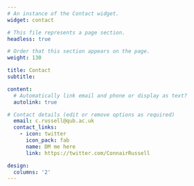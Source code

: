 ```yaml
---
# An instance of the Contact widget.
widget: contact

# This file represents a page section.
headless: true

# Order that this section appears on the page.
weight: 130

title: Contact
subtitle:

content:
  # Automatically link email and phone or display as text?
  autolink: true

# Contact details (edit or remove options as required)
  email: c.russell@qub.ac.uk
  contact_links:
    - icon: twitter
      icon_pack: fab
      name: DM me here
      link: https://twitter.com/ConnairRussell

design:
  columns: '2'
---
```

